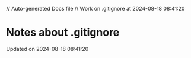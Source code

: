// Auto-generated Docs file
// Work on .gitignore at 2024-08-18 08:41:20
# Notes about .gitignore
Updated on 2024-08-18 08:41:20
